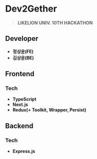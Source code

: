 # Dev2Gether
> **LIKELION UNIV. 10TH HACKATHON**

## Developer
* **정상윤(FE)**
* **김상윤(BE)**

## Frontend
### Tech
* **TypeScript**
* **Next.js**
* **Redux(+ Toolkit, Wrapper, Persist)**

## Backend
### Tech
* **Express.js**

